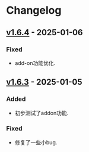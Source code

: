 # Changelog

## [v1.6.4] - 2025-01-06

### Fixed

- add-on功能优化.

## [v1.6.3] - 2025-01-05

### Added

- 初步测试了addon功能.

### Fixed

- 修复了一些小bug.

[v1.6.4]: https://github.com/ARC-MX/sgcc_electricity_new/compare/v1.6.3...v1.6.4
[v1.6.3]: https://github.com/ARC-MX/sgcc_electricity_new/releases/tag/v1.6.3

